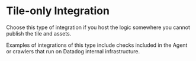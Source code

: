 # Tile-only Integration

Choose this type of integration if you host the logic somewhere you cannot publish  the tile and assets.

Examples of integrations of this type include checks included in the Agent or crawlers that run on Datadog internal infrastructure.
